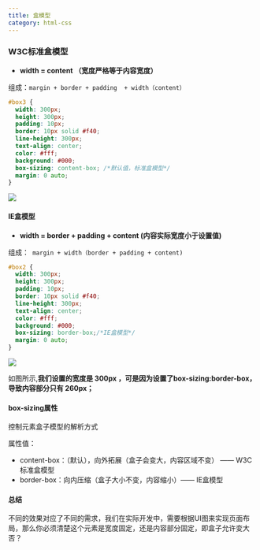 ```yaml
---
title: 盒模型
category: html-css
---
```


### W3C标准盒模型

- **width = content （宽度严格等于内容宽度）**

组成：`margin + border + padding  + width（content）`

```css
#box3 {
  width: 300px;
  height: 300px;
  padding: 10px;
  border: 10px solid #f40;
  line-height: 300px;
  text-align: center;
  color: #fff;
  background: #000;
  box-sizing: content-box; /*默认值，标准盒模型*/ 
  margin: 0 auto;
}
```

![](http://dukangblog.top/img/w3c.box.jpg)

#### IE盒模型

- **width  =  border + padding + content (内容实际宽度小于设置值)**

组成：` margin + width（border + padding + content)`

```css
#box2 {
  width: 300px;
  height: 300px;
  padding: 10px;
  border: 10px solid #f40;
  line-height: 300px;
  text-align: center;
  color: #fff;
  background: #000;
  box-sizing: border-box;/*IE盒模型*/
  margin: 0 auto;
}
```

![](http://dukangblog.top/img/ie.box.jpg)

如图所示,**我们设置的宽度是 300px ，可是因为设置了box-sizing:border-box，导致内容部分只有 260px；**

#### box-sizing属性

控制元素盒子模型的解析方式

属性值：

- content-box：（默认），向外拓展（盒子会变大，内容区域不变） —— W3C标准盒模型
- border-box：向内压缩（盒子大小不变，内容缩小）—— IE盒模型

#### 总结

不同的效果对应了不同的需求，我们在实际开发中，需要根据UI图来实现页面布局，那么你必须清楚这个元素是宽度固定，还是内容部分固定，即盒子允许变大否？
